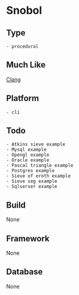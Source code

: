 # Snobol

## Type
	- procedural
## Much Like
[Clang](CLANG.md)
## Platform
	- cli
## Todo
	- Atkins sieve example
	- Mysql example
	- Opengl example
	- Oracle example
	- Pascal triangle example
	- Postgres example
	- Sieve of eroth example
	- Sieve seg example
	- Sqlserver example
## Build
None
## Framework
None
## Database
None